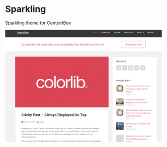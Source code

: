 # Sparkling
Sparkling theme for ContentBox

![sparkling theme preview](https://github.com/Tropicalista/Sparkling/blob/master/screenshot.png)
